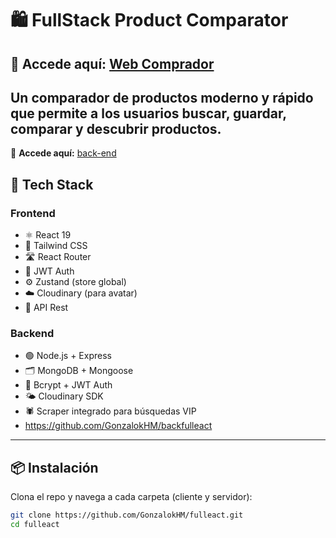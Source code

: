 # 🛍️ FullStack Product Comparator

## 🔗 **Accede aquí:** [Web Comprador](https://fulleact.vercel.app/)

## Un comparador de productos moderno y rápido que permite a los usuarios buscar, guardar, comparar y descubrir productos.

🔗 **Accede aquí:** [back-end](https://backfulleact.onrender.com)

## 🚀 Tech Stack

### Frontend

- ⚛️ React 19
- 🧵 Tailwind CSS
- 🛣️ React Router
- 🔐 JWT Auth
- ⚙️ Zustand (store global)
- ☁️ Cloudinary (para avatar)
- 🍃 API Rest

### Backend

- 🟢 Node.js + Express
- 🗂️ MongoDB + Mongoose
- 🔐 Bcrypt + JWT Auth
- 🌤️ Cloudinary SDK
- 🕷️ Scraper integrado para búsquedas VIP
- https://github.com/GonzalokHM/backfulleact

---

## 📦 Instalación

Clona el repo y navega a cada carpeta (cliente y servidor):

```bash
git clone https://github.com/GonzalokHM/fulleact.git
cd fulleact
```
